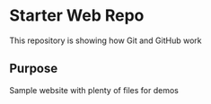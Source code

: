 # Starter Web Repo

This repository is showing how Git and GitHub work

## Purpose

Sample website with plenty of files for demos